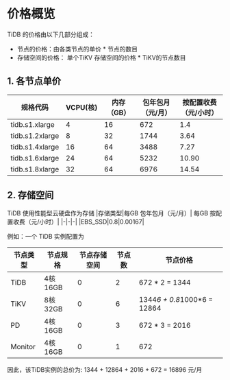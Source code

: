 # 价格概览
TiDB 的价格由以下几部分组成：
- 节点的价格：由各类节点的单价 * 节点的数目
- 存储空间的价格： 单个TiKV 存储空间的价格  * TiKV的节点数目

## 1. 各节点单价
|规格代码|VCPU(核)|内存（GB）|包年包月（元/月）|按配置收费（元/小时）|
|-|-|-|-|-|
|tidb.s1.xlarge|4|16|672|1.4|
|tidb.s1.2xlarge|8|32|1744|3.64|
|tidb.s1.4xlarge|16|64|3488|7.27|
|tidb.s1.6xlarge|24|64|5232|10.90|
|tidb.s1.8xlarge|32|64|6976|14.54|

## 2. 存储空间
TiDB 使用性能型云硬盘作为存储
|存储类型|每GB 包年包月（元/月）| 每GB 按配置收费（元/小时）|
|-|-|-|
|EBS_SSD|0.8|0.00167|


例如：一个 TiDB 实例配置为

|节点类型|节点规格|节点存储空间|节点数|节点价格|
|-|-|-|-|-|
|TiDB|4核16GB|0|2| 672 * 2 = 1344|
|TiKV|8核32GB|0|6| 1344*6 + 0.8*1000*6 = 12864|
|PD|4核16GB|0|3| 672 * 3 = 2016|
|Monitor|4核16GB|0|1| 672

因此，该TiDB实例的总价为: 1344 + 12864 + 2016 + 672 =  16896 元/月
